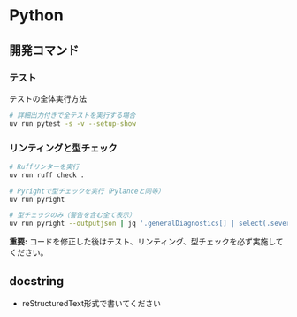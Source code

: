 # Python

## 開発コマンド

### テスト

テストの全体実行方法

```bash
# 詳細出力付きで全テストを実行する場合
uv run pytest -s -v --setup-show
```

### リンティングと型チェック

```bash
# Ruffリンターを実行
uv run ruff check .

# Pyrightで型チェックを実行（Pylanceと同等）
uv run pyright

# 型チェックのみ（警告を含む全て表示）
uv run pyright --outputjson | jq '.generalDiagnostics[] | select(.severity != "information")'
```

**重要:** コードを修正した後はテスト、リンティング、型チェックを必ず実施してください。

## docstring

- reStructuredText形式で書いてください
